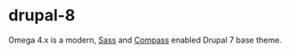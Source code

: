 drupal-8
========
Omega 4.x is a modern, [Sass](http://sass-lang.com/) and
[Compass](http://compass-style.org/) enabled Drupal 7 base theme.


